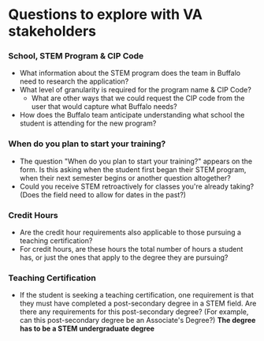 # Questions to explore with VA stakeholders

### School, STEM Program & CIP Code
* What information about the STEM program does the team in Buffalo need to research the application? 
* What level of granularity is required for the program name & CIP Code?
  * What are other ways that we could request the CIP code from the user that would capture what Buffalo needs?   
* How does the Buffalo team anticipate understanding what school the student is attending for the new program? 

### When do you plan to start your training? 
* The question "When do you plan to start your training?" appears on the form.  Is this asking when the student first began their STEM program, when their next semester begins or another question altogether?
* Could you receive STEM retroactively for classes you're already taking?  (Does the field need to allow for dates in the past?)
 

### Credit Hours
* Are the credit hour requirements also applicable to those pursuing a teaching certification?
* For credit hours, are these hours the total number of hours a student has, or just the ones that apply to the degree they are pursuing?

### Teaching Certification
* If the student is seeking a teaching certification, one requirement is that they must have completed a post-secondary degree in a STEM field.  Are there any requirements for this post-secondary degree?  (For example, can this post-secondary degree be an Associate's Degree?)  **The degree has to be a STEM undergraduate degree**

